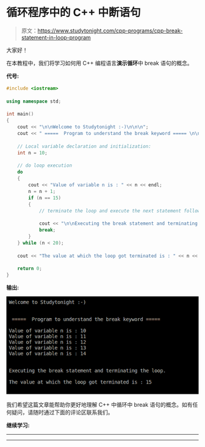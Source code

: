 # 循环程序中的 C++ 中断语句

> 原文：<https://www.studytonight.com/cpp-programs/cpp-break-statement-in-loop-program>

大家好！

在本教程中，我们将学习如何用 C++ 编程语言**演示循环**中 break 语句的概念。

**代号:**

```cpp
#include <iostream>

using namespace std;

int main()
{
    cout << "\n\nWelcome to Studytonight :-)\n\n\n";
    cout << " =====  Program to understand the break keyword ===== \n\n";

    // Local variable declaration and initialization:
    int n = 10;

    // do loop execution
    do
    {
        cout << "Value of variable n is : " << n << endl;
        n = n + 1;
        if (n == 15)
        {
            // terminate the loop and execute the next statement following it.

            cout << "\n\nExecuting the break statement and terminating the loop.\n\n";
            break;
        }
    } while (n < 20);

    cout << "The value at which the loop got terminated is : " << n << "\n\n\n";

    return 0;
}
```

**输出:**

![C++ break in loops](img/c8130f2ecee438751cefc6826e873c99.png)

我们希望这篇文章能帮助你更好地理解 C++ 中循环中 break 语句的概念。如有任何疑问，请随时通过下面的评论区联系我们。

**继续学习:**

* * *

* * *